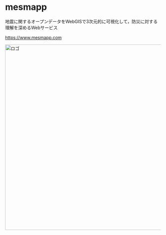 # mesmapp
地震に関するオープンデータをWebGISで3次元的に可視化して，防災に対する理解を深めるWebサービス

https://www.mesmapp.com

<img src="https://www.mesmapp.com/Source/Images/ImagesOfMeSM.png" alt="ロゴ" width="600">


